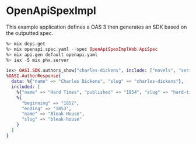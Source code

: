 # OpenApiSpexImpl

This example application defines a OAS 3 then generates an SDK based on the outputted spec.

```elixir
%> mix deps.get
%> mix openapi.spec.yaml --spec OpenApiSpexImplWeb.ApiSpec
%> mix api.gen default openapi.yaml
%> iex -S mix phx.server

iex> OASI.SDK.authors_show("charles-dickens", include: ["novels", "serials"])
%OASI.AuthorResponse{
  data: %{"name" => "Charles Dickens", "slug" => "charles-dickens"},
  included: [
    %{"name" => "Hard Times", "published" => "1854", "slug" => "hard-times"},
    %{
      "beginning" => "1852",
      "ending" => "1853",
      "name" => "Bleak House",
      "slug" => "bleak-house"
    }
  ]
}
```